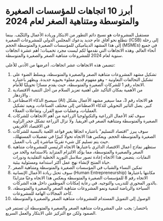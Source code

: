 # أبرز 10 اتجاهات للمؤسسات الصغيرة والمتوسطة ومتناهية الصغر لعام 2024

مستقبل المشروعات هو نسيج دائم التطور من الابتكار وريادة الأعمال والتَكَيُف. بينما نتطلع نحو آفاق عام جديد يدعوك المجلس
الدولي للمشروعات الصغيرة (ICSB) إلى رحلة إلى هذا المشهد الديناميكي للمؤسسات الصغيرة والمتوسطة الحجم (MSMEs) في جميع
أنحاء العالم. وهذه الاتجاهات التي نقدمها لكم ليست مجرد تخمينات؛ أهم عشرة اتجاهات سنوية لعام 2024 للمشروعات متناهية الصغر
والصغيرة والمتوسطة.

تتضمن هذه الاتجاهات عشر اتجاهات، أعرضها من الأدنى للأعلى:

1. تشكيل مشهد المشروعات متناهية الصغر والصغيرة والمتوسطة، ويسلط الضوء على تشكيل التحالفات التعاونية - وهو مفهوم قديم مملوء بحيوية جديدة. ويظهر باعتباره الاتجاه رقم 1 للشركات الصغيرة والمتوسطة، حيث يقدم مسارًا تحويليًا للأمام.
2. من الأهمية بمكان التأكيد على أهمية تعزيز السلام من أجل التنمية الاقتصادية والازدهار .
3. سيصبح الذكاء الاصطناعي (AI) هو الاتجاه رقم 3، مما سيغير مشهد الأعمال بشكل كبير. يصل التأثير التحويلي للذكاء الاصطناعي إلى مختلف الصناعات، ويعيد تشكيل العمليات، وعمليات صنع القرار، وتفاعلات العملاء.
4. سوف تُعَد الأعمال الزراعية والتكنولوجيا الزراعية من أهم الاتجاهات للشركات الصغيرة والمتوسطة ومتناهية الصغر في أفريقيا. ولا تزال الزراعة تشكل حجر الزاوية في الاقتصاد الأفريقي
5. سوف يبرز "اقتصاد التسليم" باعتباره اتجاهًا يغير قواعد اللعبة بالنسبة للشركات الصغيرة والمتوسطة الحجم. ويعكس هذا الاتجاه تحولًا كبيرًا في تفضيلات المستهلك، حيث يتم تسليم كل شيء تقريبًا مباشرة إلى باب العميل.
6. ستظهر نماذج أعمال الاقتصاد الدائري باعتبارها الاتجاه الرئيسي للمشروعات متناهية الصغر والصغيرة والمتوسطة، مما يؤكد الالتزام المتزايد بالاستدامة والحد من النفايات. يتضمن هذا الاتجاه إعادة تصور سلاسل التوريد الخطية التقليدية ودورات حياة المنتج لإنشاء نهج عمل أكثر استدامة ومسئولية بيئية.
7. تمكين النساء والشباب في المؤسسات الصغيرة والمتوسطة ومتناهية الصغر
8. سوف تحتل ريادة الأعمال الإنسانية (Human Entrepreneurship) مكانتها باعتبارها الاتجاه رقم 8 للمؤسسات الصغيرة والمتوسطة ويعكس هذا الاتجاه وعيًا متزايدًا بالدور المحوري للتدريب والتوجيه. في رعاية إمكانات الموظفين داخل هذه الشركات.
9. السياحة والرياضة لتنمية ونمو المشروعات متناهية الصغر والصغيرة والمتوسطة، كأحد المجالات الهامة للمشروعات.
10. الوصول إلى التمويل المستدام للمشروعات متناهية الصغر والصغيرة والمتوسطة

باختصار: يجب على المشروعات متناهية الصغر والصغيرة والمتوسطة أن تستمر في الصمود ولكن مع التركيز على الابتكار والعمل السريع.
